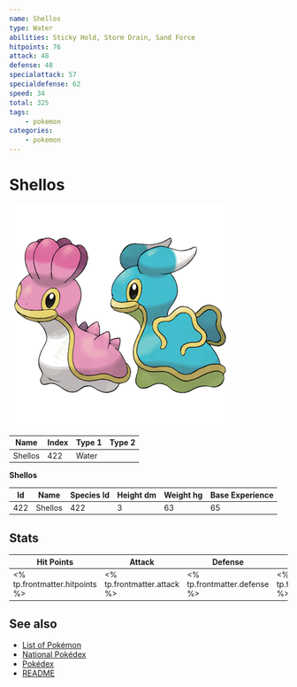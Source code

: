 ```yaml
---
name: Shellos
type: Water
abilities: Sticky Hold, Storm Drain, Sand Force
hitpoints: 76
attack: 48
defense: 48
specialattack: 57
specialdefense: 62
speed: 34
total: 325
tags:
    - pokemon
categories:
    - pokemon
---
```


# Shellos


![Shellos](images/422.png)

| **Name** | **Index** | **Type 1** | **Type 2** |
|----|----|----|----|
| Shellos | 422 | Water  |  |

**Shellos** 




| **Id** | **Name** | **Species Id** | **Height dm** | **Weight hg** | **Base Experience** |
|--------|----------|----------------|------------|------------|---------------------|
| 422 | Shellos | 422 | 3 | 63 | 65 |



## Stats

| **Hit Points** | **Attack** | **Defense** | **Special Attack** | **Special Defense** | **Speed** | **Total** |
|----------------|------------|-------------|--------------------|---------------------|-----------|-----------|
| <% tp.frontmatter.hitpoints %> | <% tp.frontmatter.attack %> | <% tp.frontmatter.defense %> | <% tp.frontmatter.specialattack %> | <% tp.frontmatter.specialdefense %> | <% tp.frontmatter.speed %> | <% tp.frontmatter.total %> |

## See also

- [List of Pokémon](../pokemon.md)
- [National Pokédex](../national_pokedex.md)
- [Pokédex](../pokedex.md)
- [README](../README.md)
